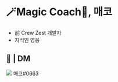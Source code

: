 # 🪄Magic Coach🔮, 매코

- 前 Crew Zest 개발자
- 지식인 영웅



## 💭 | DM

[<img src="https://img.shields.io/badge/Discord-5865F2?style=flat-square&logo=Discord&logoColor=white"/>](https://discord.com/) 매코#0663
